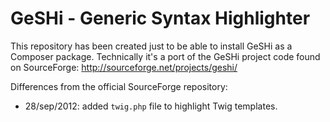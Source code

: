 # GeSHi - Generic Syntax Highlighter #

This repository has been created just to be able to install GeSHi as a Composer
package. Technically it's a port of the GeSHi project code found on SourceForge:
http://sourceforge.net/projects/geshi/

Differences from the official SourceForge repository:

  * 28/sep/2012: added `twig.php` file to highlight Twig templates.
